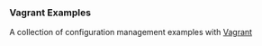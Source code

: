 ### Vagrant Examples
A collection of configuration management examples with [Vagrant]


[Vagrant]: https://www.vagrantup.com/ "Vagrant"

